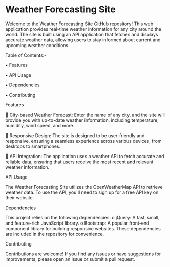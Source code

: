 # Weather Forecasting Site
Welcome to the Weather Forecasting Site GitHub repository! This web application provides real-time weather information for any city around the world. The site is built using an API application that fetches and displays accurate weather data, allowing users to stay informed about current and upcoming weather conditions.

Table of Contents:-

•	Features

•	API Usage

•	Dependencies

•	Contributing


Features


	City-based Weather Forecast: Enter the name of any city, and the site will provide you with up-to-date weather information, including temperature, humidity, wind speed, and more.

	Responsive Design: The site is designed to be user-friendly and responsive, ensuring a seamless experience across various devices, from desktops to smartphones.

	API Integration: The application uses a weather API to fetch accurate and reliable data, ensuring that users receive the most recent and relevant weather information.


API Usage


The Weather Forecasting Site utilizes the OpenWeatherMap API to retrieve weather data. To use the API, you'll need to sign up for a free API key on their website.


Dependencies


This project relies on the following dependencies:
o	jQuery: A fast, small, and feature-rich JavaScript library.
o	Bootstrap: A popular front-end component library for building responsive websites.
These dependencies are included in the repository for convenience.


Contributing


Contributions are welcome! If you find any issues or have suggestions for improvements, please open an issue or submit a pull request.

